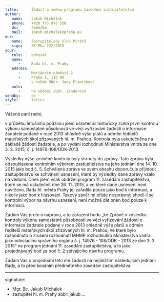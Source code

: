 ```yaml
---
title:      Žádost o změnu programu zasedání zastupitelstva
author:
   name:    Jakub Michálek
   phone:   +420 775 978 550
   ds:      4memzkm
   mail:    jakub.michalek@praha.eu
our:
   name:    Zastupitelský klub Pirátů
   sign:    ZK Pha 222/2015
your:
   role:    adresát
   name:    
      -     Rada hl. m. Prahy
   address:
      -     Mariánské náměstí 2
      -     Praha 1, 110 00
      -     k rukám RNDr. Jany Plamínkové
   note:
      -     na vědomí JUDr. Janderové
sendby:     ds
style:      letter
---
```


Vážená paní radní,

v průběhu letošního podzimu jsem uskutečnil historicky zcela první kontrolu výkonu samostatné působnosti ve věci vyřizování žádosti o informace žadatele podané v roce 2013 ohledně výše platů a odměn ředitelů mateřských škol zřizovaných hl. m. Prahou. Kontrola byla uskutečněna na základě žádosti žadatele, a po vydání rozhodnutí Ministerstva vnitra ze dne 3. 3. 2015, č. j. 14976-108/ODK-2013. 

Výsledky výše zmíněné kontroly byly shrnuty do zprávy. Tato zpráva byla odsouhlasena kontrolním výborem zastupitelstva na jeho jednání dne 14. 10. 2015 jako bod č. 5. Schválená zpráva ve svém obsahu doporučuje přijmout zastupitelstvu ke schválení usnesení, které by výsledky dané zprávy vzalo na vědomí. Dnes jsem však obdržel program 11. zasedání zastupitelstva, které se má uskutečnit dne 26. 11. 2015, a ve které dané usnesení není navrženo. Rada hl. města Prahy jej zařadila pouze jako bod k informaci, a nikoliv jako bod k hlasování. Takový závěr mi přijde nesprávný; shodl-li se kontrolní výbor na návrhu usnesení, není možné dát onen bod pouze k informaci.

Žádám Vás proto o nápravu, a to zařazení bodu „ke Zprávě o výsledku kontroly výkonu samostatné působnosti ve věci vyřizování žádosti o informace žadatele podané v roce 2013 ohledně výše platů a odměn ředitelů mateřských škol zřizovaných hl. m. Prahou, ve které bylo rozhodnuto o zrušení rozhodnutí MHMP rozhodnutím Ministerstva vnitra jako odvolacího správního orgánu č. j. 14976 - 108/ODK - 2013 ze dne 3. 3. 2015“ na program jednání 11. zasedání zastupitelstva, a to jako projednávaný bod za bod č. 2 stávajícího návrhu programu. 

Žádám Vás o projednání této mé žádosti na nejbližším následujícím jednání Rady, a to před konáním předmětného zasedání zastupitelstva. 

---
signature:
  - Mgr. Bc. Jakub Michálek
  - zastupitel hl. m. Prahy
abbr:       jakub
...
